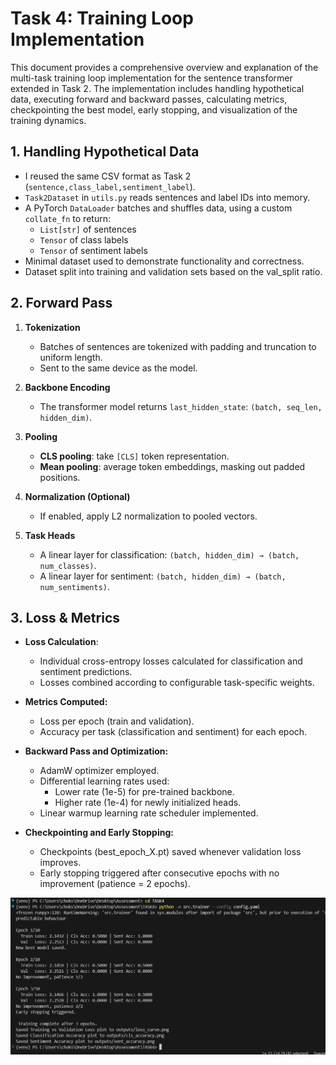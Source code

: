 # Task 4: Training Loop Implementation

This document provides a comprehensive overview and explanation of the multi-task training loop implementation for the sentence transformer extended in Task 2. The implementation includes handling hypothetical data, executing forward and backward passes, calculating metrics, checkpointing the best model, early stopping, and visualization of the training dynamics.

## 1. Handling Hypothetical Data

- I reused the same CSV format as Task 2 (`sentence,class_label,sentiment_label`).
- `Task2Dataset` in `utils.py` reads sentences and label IDs into memory.
- A PyTorch `DataLoader` batches and shuffles data, using a custom `collate_fn` to return:
  - `List[str]` of sentences
  - `Tensor` of class labels
  - `Tensor` of sentiment labels
- Minimal dataset used to demonstrate functionality and correctness.
- Dataset split into training and validation sets based on the val_split ratio.

## 2. Forward Pass

1. **Tokenization**  
   - Batches of sentences are tokenized with padding and truncation to uniform length.
   - Sent to the same device as the model.

2. **Backbone Encoding**  
   - The transformer model returns `last_hidden_state`: `(batch, seq_len, hidden_dim)`.

3. **Pooling**  
   - **CLS pooling**: take `[CLS]` token representation.  
   - **Mean pooling**: average token embeddings, masking out padded positions.

4. **Normalization (Optional)**  
   - If enabled, apply L2 normalization to pooled vectors.

5. **Task Heads**  
   - A linear layer for classification: `(batch, hidden_dim) → (batch, num_classes)`.  
   - A linear layer for sentiment: `(batch, hidden_dim) → (batch, num_sentiments)`.

## 3. Loss & Metrics

- **Loss Calculation**:
   - Individual cross-entropy losses calculated for classification and sentiment predictions.
   - Losses combined according to configurable task-specific weights.

- **Metrics Computed:**
   - Loss per epoch (train and validation).
   - Accuracy per task (classification and sentiment) for each epoch.

- **Backward Pass and Optimization:**
   - AdamW optimizer employed.
   - Differential learning rates used:
      - Lower rate (1e-5) for pre-trained backbone.
      - Higher rate (1e-4) for newly initialized heads.
   - Linear warmup learning rate scheduler implemented.

- **Checkpointing and Early Stopping:**
   - Checkpoints (best_epoch_X.pt) saved whenever validation loss improves.
   - Early stopping triggered after consecutive epochs with no improvement (patience = 2 epochs).

<img src="../output_images/task4/task4-output.jpg" />

